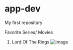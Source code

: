# app-dev
My first repository

Favorite Series/ Movies
1. Lord Of The Rings
 ![image](https://github.com/pagebook1/app-dev/assets/47450220/c19a7e77-9be2-4080-9df5-c9011ed52eed)


